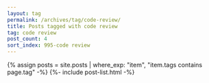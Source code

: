 ```yaml
---
layout: tag
permalink: /archives/tag/code-review/
title: Posts tagged with code review
tag: code review
post_count: 4
sort_index: 995-code review
---
```

{% assign posts = site.posts | where_exp: "item", "item.tags contains page.tag" -%}
{%- include post-list.html -%}
